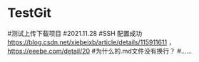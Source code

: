 # TestGit
#测试上传下载项目
#2021.11.28
#SSH 配置成功 https://blog.csdn.net/xiebeixb/article/details/115911611 ，https://eeebe.com/detail/20
#为什么的.md文件没有换行？
#......
